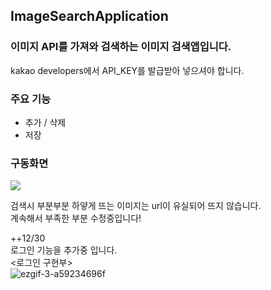 ## ImageSearchApplication
### 이미지 API를 가져와 검색하는 이미지 검색앱입니다.  
kakao developers에서 API_KEY를 발급받아 넣으셔야 합니다.

### 주요 기능
- 추가 / 삭제
- 저장
### 구동화면 

![](https://user-images.githubusercontent.com/77155103/207314026-493d9d20-c5d1-48c1-b4b0-f5977f085b1d.gif)

검색시 부분부분 하얗게 뜨는 이미지는 url이 유실되어 뜨지 않습니다.   
계속해서 부족한 부분 수정중입니다!   
   
++12/30   
로그인 기능을 추가중 입니다.   
<로그인 구현부>    
![ezgif-3-a59234696f](https://user-images.githubusercontent.com/77155103/210235024-d9fe2647-0041-4244-bd25-d1817416de45.gif)
